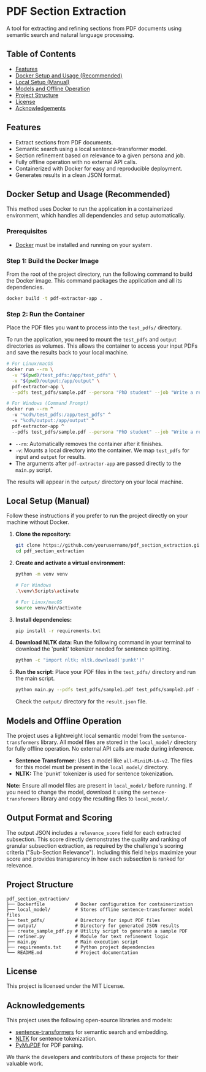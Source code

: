 
# PDF Section Extraction

A tool for extracting and refining sections from PDF documents using semantic search and natural language processing.

## Table of Contents
- [Features](#features)
- [Docker Setup and Usage (Recommended)](#docker-setup-and-usage-recommended)
- [Local Setup (Manual)](#local-setup-manual)
- [Models and Offline Operation](#models-and-offline-operation)
- [Project Structure](#project-structure)
- [License](#license)
- [Acknowledgements](#acknowledgements)

## Features

-   Extract sections from PDF documents.
-   Semantic search using a local sentence-transformer model.
-   Section refinement based on relevance to a given persona and job.
-   Fully offline operation with no external API calls.
-   Containerized with Docker for easy and reproducible deployment.
-   Generates results in a clean JSON format.

## Docker Setup and Usage (Recommended)

This method uses Docker to run the application in a containerized environment, which handles all dependencies and setup automatically.

### Prerequisites

-   [Docker](https://www.docker.com/get-started) must be installed and running on your system.

### Step 1: Build the Docker Image

From the root of the project directory, run the following command to build the Docker image. This command packages the application and all its dependencies.

```bash
docker build -t pdf-extractor-app .
```

### Step 2: Run the Container

Place the PDF files you want to process into the `test_pdfs/` directory.

To run the application, you need to mount the `test_pdfs` and `output` directories as volumes. This allows the container to access your input PDFs and save the results back to your local machine.

```bash
# For Linux/macOS
docker run --rm \
  -v "$(pwd)/test_pdfs:/app/test_pdfs" \
  -v "$(pwd)/output:/app/output" \
  pdf-extractor-app \
  --pdfs test_pdfs/sample.pdf --persona "PhD student" --job "Write a review"

# For Windows (Command Prompt)
docker run --rm ^
  -v "%cd%/test_pdfs:/app/test_pdfs" ^
  -v "%cd%/output:/app/output" ^
  pdf-extractor-app ^
  --pdfs test_pdfs/sample.pdf --persona "PhD student" --job "Write a review"
```

-   `--rm`: Automatically removes the container after it finishes.
-   `-v`: Mounts a local directory into the container. We map `test_pdfs` for input and `output` for results.
-   The arguments after `pdf-extractor-app` are passed directly to the `main.py` script.

The results will appear in the `output/` directory on your local machine.

## Local Setup (Manual)

Follow these instructions if you prefer to run the project directly on your machine without Docker.

1.  **Clone the repository:**
    ```bash
    git clone https://github.com/yourusername/pdf_section_extraction.git
    cd pdf_section_extraction
    ```

2.  **Create and activate a virtual environment:**
    ```bash
    python -m venv venv
    
    # For Windows
    .\venv\Scripts\activate
    
    # For Linux/macOS
    source venv/bin/activate
    ```

3.  **Install dependencies:**
    ```bash
    pip install -r requirements.txt
    ```

4.  **Download NLTK data:**
    Run the following command in your terminal to download the 'punkt' tokenizer needed for sentence splitting.
    ```bash
    python -c "import nltk; nltk.download('punkt')"
    ```

5.  **Run the script:**
    Place your PDF files in the `test_pdfs/` directory and run the main script.
    ```bash
    python main.py --pdfs test_pdfs/sample1.pdf test_pdfs/sample2.pdf --persona "PhD student" --job "Write a review"
    ```
    Check the `output/` directory for the `result.json` file.

## Models and Offline Operation

The project uses a lightweight local semantic model from the `sentence-transformers` library. All model files are stored in the `local_model/` directory for fully offline operation. No external API calls are made during inference.

-   **Sentence Transformer:** Uses a model like `all-MiniLM-L6-v2`. The files for this model must be present in the `local_model/` directory.
-   **NLTK:** The 'punkt' tokenizer is used for sentence tokenization.

**Note:** Ensure all model files are present in `local_model/` before running. If you need to change the model, download it using the `sentence-transformers` library and copy the resulting files to `local_model/`.

## Output Format and Scoring

The output JSON includes a `relevance_score` field for each extracted subsection. This score directly demonstrates the quality and ranking of granular subsection extraction, as required by the challenge's scoring criteria ("Sub-Section Relevance"). Including this field helps maximize your score and provides transparency in how each subsection is ranked for relevance.

## Project Structure

```
pdf_section_extraction/
├── Dockerfile           # Docker configuration for containerization
├── local_model/         # Stores offline sentence-transformer model files
├── test_pdfs/           # Directory for input PDF files
├── output/              # Directory for generated JSON results
├── create_sample_pdf.py # Utility script to generate a sample PDF
├── refiner.py           # Module for text refinement logic
├── main.py              # Main execution script
├── requirements.txt     # Python project dependencies
└── README.md            # Project documentation
```

## License

This project is licensed under the MIT License.

## Acknowledgements

This project uses the following open-source libraries and models:
-   [sentence-transformers](https://www.sbert.net/) for semantic search and embedding.
-   [NLTK](https://www.nltk.org/) for sentence tokenization.
-   [PyMuPDF](https://github.com/pymupdf/PyMuPDF) for PDF parsing.

We thank the developers and contributors of these projects for their valuable work.